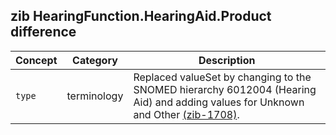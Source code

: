 ## zib HearingFunction.HearingAid.Product difference

| Concept         | Category          | Description                             | 
|-----------------|-------------------|-----------------------------------------|
|`type` | terminology | Replaced valueSet by changing to the SNOMED hierarchy 6012004 (Hearing Aid) and adding values for Unknown and Other [(zib-1708)](https://bits.nictiz.nl/browse/ZIB-1708). |